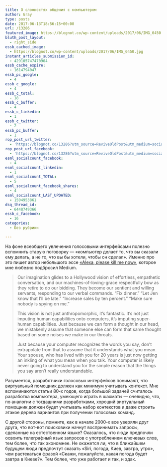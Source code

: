 ```yaml
---
title: О сложностях общения с компьютером
author: Gray
type: posts
date: 2017-06-13T18:56:15+00:00
url: /13286
featured_image: https://blognot.co/wp-content/uploads/2017/06/IMG_0450.jpg
bluth_post_layout:
  - right_side
essb_cached_image:
  - https://blognot.co/wp-content/uploads/2017/06/IMG_0450.jpg
instant_articles_submission_id:
  - 429105747470904
essb_cache_expire:
  - 1614794047
essb_pc_google:
  - 4
essb_c_google:
  - 4
essb_c_total:
  - 18
essb_c_buffer:
  - 4
essb_c_linkedin:
  - 1
essb_c_twitter:
  - 2
essb_pc_buffer:
  - 1
rop_post_url_twitter:
  - 'https://blognot.co/13286?utm_source=ReviveOldPost&utm_medium=social&utm_campaign=ReviveOldPost'
rop_post_url_facebook:
  - 'https://blognot.co/13286?utm_source=ReviveOldPost&utm_medium=social&utm_campaign=ReviveOldPost'
esml_socialcount_facebook:
  - 4
esml_socialcount_linkedin:
  - 1
esml_socialcount_TOTAL:
  - 5
esml_socialcount_facebook_shares:
  - 4
esml_socialcount_LAST_UPDATED:
  - 1504953861
dsq_thread_id:
  - 6448749366
essb_c_facebook:
  - 16
categories:
  - Без рубрики

---
```








На фоне всеобщего увлечения голосовыми интерфейсами полезно вспомнить старую поговорку — &#171;компьютер делает то, что вы сказали ему делать, а не то, что вы бы хотели, чтобы он сделал&#187;. Именно про это пишет автор небольшого эссе [&#171;Alexa, please kill me now&#187;][1], которое мне любезно подбросил Medium.

> <p id="608f" class="graf graf--p graf-after--p">
>   Our imagination glides to a Hollywood vision of effortless, empathetic conversation, and our machines-of-loving-grace respectfully bow as they retire to do our bidding. They become our sentient and willing servants, responding to our verbal commands. “Fix dinner.” “Let Jen know that I’ll be late.” “Increase sales by ten percent.” “Make sure nobody is spying on me.”
> </p>
> 
> <p id="5f7f" class="graf graf--p graf-after--figure">
>   This vision is not just anthropomorphic, it’s fantastic. It’s not just imputing human capabilities onto computers, it’s imputing super-human capabilities. Just because we can form a thought in our head, we mistakenly assume that someone else can form that same thought based on some noises we make in our throats.
> </p>
> 
> <p id="f7c6" class="graf graf--p graf-after--p">
>   Just because your computer recognizes the words you say, don’t extrapolate from that to assume that it understands what you mean. Your spouse, who has lived with you for 20 years is just now getting an inkling of what you mean when you talk. Your computer is likely never going to understand you for the simple reason that the things you say aren’t really understandable.
> </p></blockquote> 
> 
> Разумеется, разработчики голосовых интерфейсов понимают, что виртуальный помощник должен как минимум учитывать контекст. Мне вспоминаются статьи 80-х годов, когда большой задачей считалось разработка компьютера, умеющего играть в шахматы — очевидно, что, по аналогии с тогдашними разработками, хороший виртуальный помощник должен будет учитывать набор контекстов и даже строить этакое дерево вариантов при получении голосовых команд.
> 
> С другой стороны, помните, как в начале 2000-х все уверяли друг друга, что вот-вот поисковики начнут воспринимать запросы, сделанные на естественном языке? Оказалось, что люди предпочли освоить телеграфный язык запросов с употреблением ключевых слов, тем более, что так экономнее. Не окажется ли, что в ближайшем будущем люди предпочтут сказать &#171;Siri, погода, Киев, завтра, утро&#187;, чем растекаться фразой &#171;Скажи, пожалуйста, какая погода будет завтра в Киеве?&#187;. Тем более, что уже работает и так, и эдак.

 [1]: https://medium.com/@MrAlanCooper/alexa-please-kill-me-now-eb693ce73258